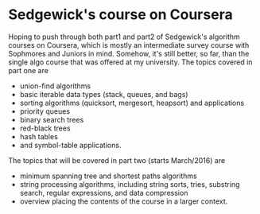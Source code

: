 # Sedgewick's course on Coursera

Hoping to push through both part1 and part2 of Sedgewick's algorithm courses
on Coursera, which is mostly an intermediate survey course with Sophmores
and Juniors in mind. Somehow, it's still better, so far, than the single algo
course that was offered at my university. The topics covered in part 
one are

* union-find algorithms
* basic iterable data types (stack, queues, and bags)
* sorting algorithms (quicksort, mergesort, heapsort) and applications
* priority queues
* binary search trees
* red-black trees
* hash tables
* and symbol-table applications.


The topics that will be covered in part two (starts March/2016) are

* minimum spanning tree and shortest paths algorithms
* string processing algorithms, including string sorts, tries, substring search, regular expressions, and data compression
* overview placing the contents of the course in a larger context.

